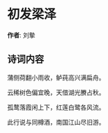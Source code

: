 # 初发梁泽

**作者**: 刘摰

## 诗词内容

蒲侧荷翻小雨收，鲈莼高兴满扁舟。

云稀树色偏宜晚，天借湖光賸占秋。

孤鹜落霞闲上下，红莲白鹭各风流。

此行说与同樽酒，南国江山尽旧游。

